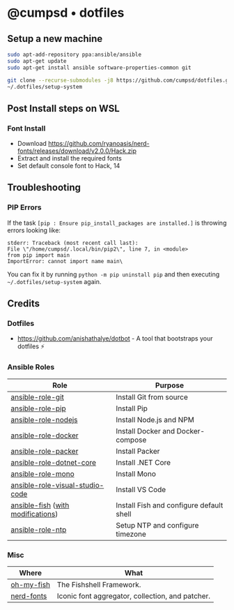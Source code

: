 # @cumpsd • dotfiles

## Setup a new machine

```bash
sudo apt-add-repository ppa:ansible/ansible
sudo apt-get update
sudo apt-get install ansible software-properties-common git

git clone --recurse-submodules -j8 https://github.com/cumpsd/dotfiles.git ~/.dotfiles
~/.dotfiles/setup-system
```

## Post Install steps on WSL

### Font Install

* Download https://github.com/ryanoasis/nerd-fonts/releases/download/v2.0.0/Hack.zip
* Extract and install the required fonts
* Set default console font to Hack, 14

## Troubleshooting

### PIP Errors

If the task `[pip : Ensure pip_install_packages are installed.]` is throwing errors looking like:

```
stderr: Traceback (most recent call last):
File \"/home/cumpsd/.local/bin/pip2\", line 7, in <module>
from pip import main
ImportError: cannot import name main\
```

You can fix it by running `python -m pip uninstall pip` and then executing `~/.dotfiles/setup-system` again.

## Credits

### Dotfiles

* https://github.com/anishathalye/dotbot - A tool that bootstraps your dotfiles ⚡️

### Ansible Roles

| Role | Purpose |
| --- | --- |
| [ansible-role-git](https://github.com/geerlingguy/ansible-role-git) | Install Git from source |
| [ansible-role-pip](https://github.com/geerlingguy/ansible-role-pip) | Install Pip |
| [ansible-role-nodejs](https://github.com/geerlingguy/ansible-role-nodejs) | Install Node.js and NPM |
| [ansible-role-docker](https://github.com/geerlingguy/ansible-role-docker) | Install Docker and Docker-compose |
| [ansible-role-packer](https://github.com/geerlingguy/ansible-role-packer) | Install Packer |
| [ansible-role-dotnet-core](https://github.com/ocha/ansible-role-dotnet-core) | Install .NET Core |
| [ansible-role-mono](https://github.com/cumpsd/ansible-role-mono) | Install Mono |
| [ansible-role-visual-studio-code](https://github.com/gantsign/ansible-role-visual-studio-code) | Install VS Code |
| [ansible-fish](https://github.com/telus/ansible-fish) ([with modifications](https://github.com/cumpsd/ansible-role-fish)) | Install Fish and configure default shell |
| [ansible-role-ntp](https://github.com/geerlingguy/ansible-role-ntp) | Setup NTP and configure timezone |

### Misc

| Where | What |
| --- | --- |
| [oh-my-fish](https://github.com/oh-my-fish/oh-my-fish) | The Fishshell Framework. |
| [nerd-fonts](https://github.com/ryanoasis/nerd-fonts) | Iconic font aggregator, collection, and patcher. |
